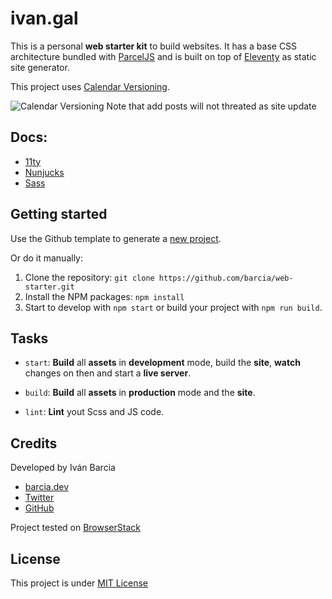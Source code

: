 # ivan.gal
This is a personal **web starter kit** to build websites. It has a base CSS architecture bundled with [ParcelJS][parcel] and is built on top of [Eleventy][eleventy] as static site generator.

This project uses [Calendar Versioning](http://calver.org).

![Calendar Versioning](https://img.shields.io/badge/CALVER-YY.0M.MICRO-22bfda)
Note that add posts will not threated as site update


## Docs:
* [11ty](https://www.11ty.dev/docs/)
* [Nunjucks](https://mozilla.github.io/nunjucks/templating.html)
* [Sass](https://sass-lang.com/documentation)

## Getting started
Use the Github template to generate a [new project](https://github.com/barcia/web-starter/generate).

Or do it manually:
1. Clone the repository: `git clone https://github.com/barcia/web-starter.git`
2. Install the NPM packages: `npm install`
3. Start to develop with `npm start` or build your project with `npm run build`.

## Tasks
* `start`: **Build** all **assets** in **development** mode, build the **site**, **watch** changes on then and start a **live server**.

* `build`: **Build** all **assets** in **production** mode and the **site**.

* `lint`: **Lint** yout Scss and JS code.


## Credits
Developed by Iván Barcia
* [barcia.dev](https://barcia.dev)
* [Twitter](http://www.twitter.com/bartzia)
* [GitHub](http://www.github.com/barcia)

Project tested on [BrowserStack](https://www.browserstack.com/)



## License
This project is under [MIT License](https://github.com/barcia/web-starter/blob/master/LICENSE)


[eleventy]: https://www.11ty.dev/
[parcel]: https://parceljs.org
